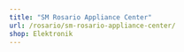 ```yaml
---
title: "SM Rosario Appliance Center"
url: /rosario/sm-rosario-appliance-center/
shop: Elektronik
---
```

